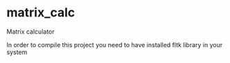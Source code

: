 # matrix_calc
Matrix calculator

In order to compile this project you need to have installed fltk library in your system
